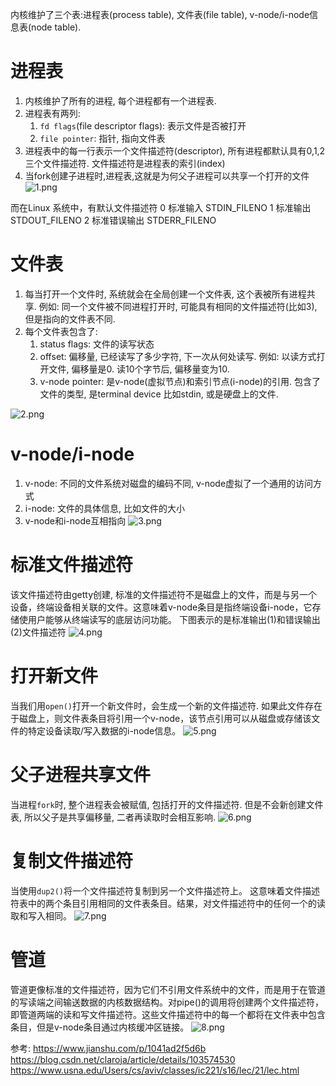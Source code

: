 内核维护了三个表:进程表(process table), 文件表(file table), v-node/i-node信息表(node table).

# 进程表
1. 内核维护了所有的进程, 每个进程都有一个进程表.
2. 进程表有两列:
    1. `fd flags`(file descriptor flags): 表示文件是否被打开
    2. `file pointer`: 指针, 指向文件表
3. 进程表中的每一行表示一个文件描述符(descriptor), 所有进程都默认具有0,1,2三个文件描述符. 文件描述符是进程表的索引(index)
4. 当fork创建子进程时,进程表,这就是为何父子进程可以共享一个打开的文件
![1.png](1.png)

而在Linux 系统中，有默认文件描述符
0 标准输入 STDIN_FILENO
1 标准输出 STDOUT_FILENO
2 标准错误输出 STDERR_FILENO



# 文件表
1. 每当打开一个文件时, 系统就会在全局创建一个文件表, 这个表被所有进程共享. 例如: 同一个文件被不同进程打开时, 可能具有相同的文件描述符(比如3), 但是指向的文件表不同.
2. 每个文件表包含了:
    1. status flags: 文件的读写状态
    2. offset: 偏移量, 已经读写了多少字符, 下一次从何处读写. 例如: 以读方式打开文件, 偏移量是0. 读10个字节后, 偏移量变为10.
    3. v-node pointer: 是v-node(虚拟节点)和索引节点(i-node)的引用. 包含了文件的类型, 是terminal device 比如stdin, 或是硬盘上的文件.

![2.png](2.png)

# v-node/i-node
1. v-node: 不同的文件系统对磁盘的编码不同, v-node虚拟了一个通用的访问方式
2. i-node: 文件的具体信息, 比如文件的大小
3. v-node和i-node互相指向
![3.png](3.png)



# 标准文件描述符
该文件描述符由getty创建, 标准的文件描述符不是磁盘上的文件，而是与另一个设备，终端设备相关联的文件。这意味着v-node条目是指终端设备i-node，它存储使用户能够从终端读写的底层访问功能。
下图表示的是标准输出(1)和错误输出(2)文件描述符
![4.png](4.png)


# 打开新文件
当我们用`open()`打开一个新文件时，会生成一个新的文件描述符. 如果此文件存在于磁盘上，则文件表条目将引用一个v-node，该节点引用可以从磁盘或存储该文件的特定设备读取/写入数据的i-node信息。
![5.png](5.png)


# 父子进程共享文件
当进程`fork`时, 整个进程表会被赋值, 包括打开的文件描述符. 但是不会新创建文件表, 所以父子是共享偏移量, 二者再读取时会相互影响.
![6.png](6.png)

# 复制文件描述符
当使用`dup2()`将一个文件描述符复制到另一个文件描述符上。
这意味着文件描述符表中的两个条目引用相同的文件表条目。结果，对文件描述符中的任何一个的读取和写入相同。
![7.png](7.png)

# 管道
管道更像标准的文件描述符，因为它们不引用文件系统中的文件，而是用于在管道的写读端之间输送数据的内核数据结构。对pipe()的调用将创建两个文件描述符，即管道两端的读和写文件描述符。这些文件描述符中的每一个都将在文件表中包含条目，但是v-node条目通过内核缓冲区链接。
![8.png](8.png)





参考:
https://www.jianshu.com/p/1041ad2f5d6b
https://blog.csdn.net/claroja/article/details/103574530
https://www.usna.edu/Users/cs/aviv/classes/ic221/s16/lec/21/lec.html
